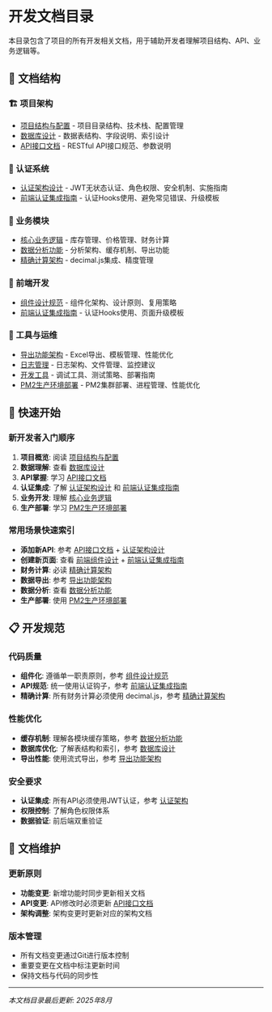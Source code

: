 # 开发文档目录

本目录包含了项目的所有开发相关文档，用于辅助开发者理解项目结构、API、业务逻辑等。

## 📂 文档结构

### 🏗️ 项目架构
- [项目结构与配置](./project-structure.md) - 项目目录结构、技术栈、配置管理
- [数据库设计](./database-design.md) - 数据表结构、字段说明、索引设计
- [API接口文档](./api-reference.md) - RESTful API接口规范、参数说明

### 🔐 认证系统  
- [认证架构设计](./authentication.md) - JWT无状态认证、角色权限、安全机制、实施指南
- [前端认证集成指南](./frontend-auth-integration-guide.md) - 认证Hooks使用、避免常见错误、升级模板

### 💼 业务模块
- [核心业务逻辑](./business-logic.md) - 库存管理、价格管理、财务计算
- [数据分析功能](./analysis-features.md) - 分析架构、缓存机制、导出功能
- [精确计算架构](./decimal-calculation.md) - decimal.js集成、精度管理

### 🎨 前端开发
- [组件设计规范](./frontend-components.md) - 组件化架构、设计原则、复用策略
- [前端认证集成指南](./frontend-auth-integration-guide.md) - 认证Hooks使用、页面升级模板

### 🔧 工具与运维
- [导出功能架构](./export-features.md) - Excel导出、模板管理、性能优化
- [日志管理](./logging.md) - 日志架构、文件管理、监控建议
- [开发工具](./development-tools.md) - 调试工具、测试策略、部署指南
- [PM2生产环境部署](./pm2-deployment.md) - PM2集群部署、进程管理、性能优化

## 🚀 快速开始

### 新开发者入门顺序
1. **项目概览**: 阅读 [项目结构与配置](./project-structure.md)
2. **数据理解**: 查看 [数据库设计](./database-design.md)  
3. **API掌握**: 学习 [API接口文档](./api-reference.md)
4. **认证集成**: 了解 [认证架构设计](./authentication.md) 和 [前端认证集成指南](./frontend-auth-integration-guide.md)
5. **业务开发**: 理解 [核心业务逻辑](./business-logic.md)
6. **生产部署**: 学习 [PM2生产环境部署](./pm2-deployment.md)

### 常用场景快速索引
- **添加新API**: 参考 [API接口文档](./api-reference.md) + [认证架构设计](./authentication.md)
- **创建新页面**: 查看 [前端组件设计](./frontend-components.md) + [前端认证集成指南](./frontend-auth-integration-guide.md)
- **财务计算**: 必读 [精确计算架构](./decimal-calculation.md)
- **数据导出**: 参考 [导出功能架构](./export-features.md)
- **数据分析**: 查看 [数据分析功能](./analysis-features.md)
- **生产部署**: 使用 [PM2生产环境部署](./pm2-deployment.md)

## 📋 开发规范

### 代码质量
- **组件化**: 遵循单一职责原则，参考 [组件设计规范](./frontend-components.md)
- **API规范**: 统一使用认证钩子，参考 [前端认证集成指南](./frontend-auth-integration-guide.md)
- **精确计算**: 所有财务计算必须使用 decimal.js，参考 [精确计算架构](./decimal-calculation.md)

### 性能优化
- **缓存机制**: 理解各模块缓存策略，参考 [数据分析功能](./analysis-features.md)
- **数据库优化**: 了解表结构和索引，参考 [数据库设计](./database-design.md)
- **导出性能**: 使用流式导出，参考 [导出功能架构](./export-features.md)

### 安全要求
- **认证集成**: 所有API必须使用JWT认证，参考 [认证架构](./authentication.md)
- **权限控制**: 了解角色权限体系
- **数据验证**: 前后端双重验证

## 🔄 文档维护

### 更新原则
- **功能变更**: 新增功能时同步更新相关文档
- **API变更**: API修改时必须更新 [API接口文档](./api-reference.md)
- **架构调整**: 架构变更时更新对应的架构文档

### 版本管理
- 所有文档变更通过Git进行版本控制
- 重要变更在文档中标注更新时间
- 保持文档与代码的同步性

---

*本文档目录最后更新: 2025年8月*
